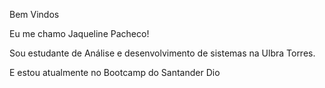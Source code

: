 Bem Vindos

Eu me chamo Jaqueline Pacheco!

Sou estudante de Análise e desenvolvimento de sistemas na Ulbra Torres.

E estou atualmente no Bootcamp do Santander Dio
